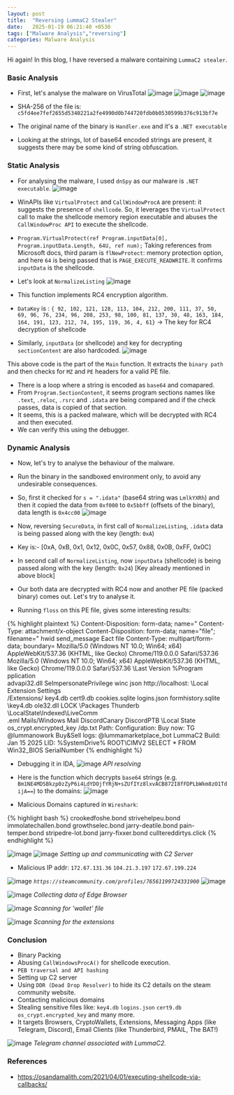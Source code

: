 ```yaml
---
layout: post
title:  "Reversing LummaC2 Stealer"
date:   2025-01-19 06:21:40 +0530
tags: ["Malware Analysis","reversing"]
categories: Malware Analysis
---
```


Hi again! In this blog, I have reversed a malware containing `LummaC2 stealer`. 

### Basic Analysis
- First, let's analyse the malware on VirusTotal 
  ![image](../../assets/lumma/2.png)
  ![image](../../assets/lumma/3.png)
  ![image](../../assets/lumma/4.png)

- SHA-256 of the file is: `c5fd4ee7fef2655d5340221a2fe4990d0b744720fdb0b0530599b376c913bf7e`
- The original name of the binary is `Handler.exe` and it's a `.NET executable`
- Looking at the strings, lot of base64 encoded strings are present, it suggests there may be some kind of string obfuscation.

### Static Analysis
- For analysing the malware, I used `dnSpy` as our malware is `.NET executable`.
  ![image](../../assets/lumma/10.png) 

- WinAPIs like `VirtualProtect` and `CallWindowProcA` are present: it suggests the presence of `shellcode`. 
  So, it leverages the `VirtualProtect` call to make the shellcode memory region executable and abuses the `CallWindowProc API` to execute the shellcode.
- `Program.VirtualProtect(ref Program.inputData[0], Program.inputData.Length, 64U, ref num);`
   Taking references from Microsoft docs, third param is `flNewProtect`: memory protection option, and here `64` is being passed that is `PAGE_EXECUTE_READWRITE`. It confirms `inputData` is the shellcode. 
- Let's look at `NormalizeListing`
  ![image](../../assets/lumma/rc4.png) 

- This function implements RC4 encryption algorithm.
- `DataKey` is : `{ 92, 102, 121, 128, 113, 104, 212, 200, 111, 37, 50, 69, 96, 76, 234, 96, 208, 253, 98, 100, 81, 137, 30, 48, 163, 184, 164, 191, 123, 212, 74, 195, 119, 36, 4, 61}` -> The key for RC4 decryption of shellcode
- Similarly, `inputData` (or shellcode) and key for decrypting `sectionContent` are also hardcoded.
 ![image](../../assets/lumma/main.png)

This above code is the part of the `Main` function. It extracts the `binary path` and then checks for `MZ` and `PE` headers for a valid PE file. 
- There is a loop where a string is encoded as `base64` and comapared. 
- From `Program.SectionContent`, it seems program sections names like `.text`, `.reloc`, `.rsrc` and `.idata` are being compared and if the check passes, data is copied of that section. 
- It seems, this is a packed malware, which will be decrypted with RC4 and then executed.
- We can verify this using the debugger. 



### Dynamic Analysis
- Now, let's try to analyse the behaviour of the malware.
- Run the binary in the sandboxed environment only, to avoid any undesirable consequences.
- So, first it checked for `s = ".idata"` (base64 string was `LmlkYXRh`) and then it copied the data from `0xf000` to `0x5bbff` (offsets of the binary), data length is `0x4cc00`
  ![image](../../assets/lumma/11.png)
- Now, reversing `SecureData`, in first call of `NormalizeListing`, `.idata` data is being passed along with the key (length: `0xA`) 
- Key is:- [0xA, 0xB, 0x1, 0x12, 0x0C, 0x57, 0x88, 0x0B, 0xFF, 0x0C]
- In second call of `NormalizeListing`, now `inputData` (shellcode) is being passed along with the key (length: `0x24`) [Key already mentioned in above block]
- Our both data are decrypted with RC4 now and another PE file (packed binary) comes out. Let's try to analyse it.

- Running `floss` on this PE file, gives some interesting results:

{% highlight plaintext %}
    Content-Disposition: form-data; name="
    Content-Type: attachment/x-object
    Content-Disposition: form-data; name="file"; filename="
    hwid
    send_message
    Eact
    file
    Content-Type: multipart/form-data; boundary=
    Mozilla/5.0 (Windows NT 10.0; Win64; x64) AppleWebKit/537.36 (KHTML, like Gecko) Chrome/119.0.0.0 Safari/537.36
    Mozilla/5.0 (Windows NT 10.0; Win64; x64) AppleWebKit/537.36 (KHTML, like Gecko) Chrome/119.0.0.0 Safari/537.36
    \Last Version
    %Program
    pplication\
    advapi32.dll
    SeImpersonatePrivilege
    winc
    json
    http://localhost:
    \Local Extension Settings\
    /Extensions/
    key4.db
    cert9.db
    cookies.sqlite
    logins.json
    formhistory.sqlite
    \key4.db
    ole32.dll
    LOCK
    \Packages
    Thunderb
    \LocalState\Indexed\LiveComm\
    .eml
    Mails/Windows Mail
    DiscordCanary
    DiscordPTB
    \Local State
    os_crypt.encrypted_key
    /dp.txt
    Path: 
    Configuration: 
    Buy now: TG @lummanowork
    Buy&Sell logs: @lummamarketplace_bot
    LummaC2 Build: Jan 15 2025
    LID: 
    %SystemDrive%
    ROOT\CIMV2
    SELECT * FROM Win32_BIOS
    SerialNumber
{% endhighlight %}

- Debugging it in IDA, 
 ![image](../../assets/lumma/17.png) 
*API resolving*

- Here is the function which decrypts `base64` strings (e.g. `Bm1NE4MDSBkzp0zZyP6i4LdYDOjfYRjN+sZUfIYz8lxvACB872I8fFDPLbWkm8zO1TdijA==`) to the domains:
  ![image](../../assets/lumma/16.png) 

- Malicious Domains captured in `Wireshark`:

{% highlight bash %}
   crookedfoshe.bond
   strivehelpeu.bond
   immolatechallen.bond
   growthselec.bond
   jarry-deatile.bond
   pain-temper.bond
   stripedre-lot.bond
   jarry-fixxer.bond
   culltereddirtys.click
{% endhighlight %}

![image](../../assets/lumma/12.png) 
![image](../../assets/lumma/13.png) 
*Setting up and communicating with C2 Server*

- Malicious IP addr: `172.67.131.36` `104.21.3.197` `172.67.199.224`

 ![image](../../assets/lumma/18.png) 
 *`https://steamcommunity.com/profiles/76561199724331900`*
 ![image](../../assets/lumma/19.png) 
 

![image](../../assets/lumma/14.png)
 *Collecting data of Edge Browser*


![image](../../assets/lumma/15.png)
 *Scanning for 'wallet' file*

![image](../../assets/lumma/20.png)
*Scanning for the extensions*

### Conclusion 

- Binary Packing
- Abusing `CallWindowsProcA()` for shellcode execution.
- `PEB traversal and API hashing` 
- Setting up C2 server
- Using `DDR (Dead Drop Resolver)` to hide its C2 details on the steam community website.
- Contacting malicious domains 
- Stealing sensitive files like: `key4.db` `logins.json` `cert9.db` `os_crypt.encrypted_key` and many more.
- It targets Browsers, CryptoWallets, Extensions, Messaging Apps (like Telegram, Discord), Email Clients (like Thunderbird, PMAIL, The BAT!)


![image](../../assets/lumma/tele.png) 
*Telegram channel associated with LummaC2.*


### References 
- https://osandamalith.com/2021/04/01/executing-shellcode-via-callbacks/


